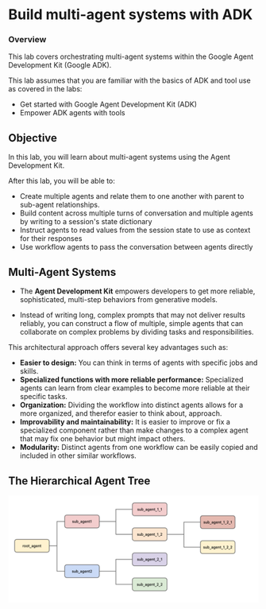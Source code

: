 # Build multi-agent systems with ADK

### Overview

This lab covers orchestrating multi-agent systems within the Google Agent Development Kit (Google ADK).

This lab assumes that you are familiar with the basics of ADK and tool use as covered in the labs:

* Get started with Google Agent Development Kit (ADK)
* Empower ADK agents with tools

## Objective
In this lab, you will learn about multi-agent systems using the Agent Development Kit.

After this lab, you will be able to:

* Create multiple agents and relate them to one another with parent to sub-agent relationships.
* Build content across multiple turns of conversation and multiple agents by writing to a session's state dictionary
* Instruct agents to read values from the session state to use as context for their responses
* Use workflow agents to pass the conversation between agents directly

## Multi-Agent Systems

* The __Agent Development Kit__ empowers developers to get more reliable, sophisticated, multi-step behaviors from generative models. 

* Instead of writing long, complex prompts that may not deliver results reliably, you can construct a flow of multiple, simple agents that can collaborate on complex problems by dividing tasks and responsibilities.

This architectural approach offers several key advantages such as:

* __Easier to design:__ You can think in terms of agents with specific jobs and skills.
* __Specialized functions with more reliable performance:__ Specialized agents can learn from clear examples to become more reliable at their specific tasks.
* __Organization:__ Dividing the workflow into distinct agents allows for a more organized, and therefor easier to think about, approach.
* __Improvability and maintainability:__ It is easier to improve or fix a specialized component rather than make changes to a complex agent that may fix one behavior but might impact others.
* __Modularity:__ Distinct agents from one workflow can be easily copied and included in other similar workflows.

## The Hierarchical Agent Tree

![alt text](image.png)  